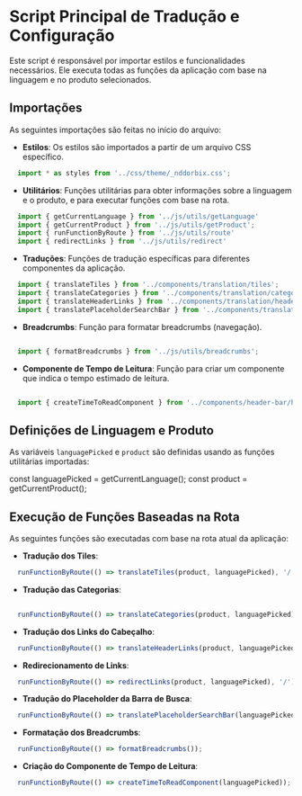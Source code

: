 # Script Principal de Tradução e Configuração

Este script é responsável por importar estilos e funcionalidades necessários. Ele executa todas as funções da aplicação com base na linguagem e no produto selecionados.

## Importações

As seguintes importações são feitas no início do arquivo:

- **Estilos**: Os estilos são importados a partir de um arquivo CSS específico.
```javascript
  import * as styles from '../css/theme/_nddorbix.css';
```

- **Utilitários**: Funções utilitárias para obter informações sobre a linguagem e o produto, e para executar funções com base na rota.
```javascript
  import { getCurrentLanguage } from '../js/utils/getLanguage'
  import { getCurrentProduct } from '../js/utils/getProduct';
  import { runFunctionByRoute } from '../js/utils/route'
  import { redirectLinks } from '../js/utils/redirect'
```
- **Traduções**: Funções de tradução específicas para diferentes componentes da aplicação.
```javascript
  import { translateTiles } from '../components/translation/tiles';
  import { translateCategories } from '../components/translation/categories';
  import { translateHeaderLinks } from '../components/translation/headerLinks';
  import { translatePlaceholderSearchBar } from '../components/translation/placeholder';
```

- **Breadcrumbs**: Função para formatar breadcrumbs (navegação).
```javascript

  import { formatBreadcrumbs } from '../js/utils/breadcrumbs';
```

- **Componente de Tempo de Leitura**: Função para criar um componente que indica o tempo estimado de leitura.
```javascript

  import { createTimeToReadComponent } from '../components/header-bar/header-bar';
```

## Definições de Linguagem e Produto

As variáveis `languagePicked` e `product` são definidas usando as funções utilitárias importadas:

const languagePicked = getCurrentLanguage();
const product = getCurrentProduct();

## Execução de Funções Baseadas na Rota

As seguintes funções são executadas com base na rota atual da aplicação:

- **Tradução dos Tiles**:
```javascript
  runFunctionByRoute(() => translateTiles(product, languagePicked), '/');
```
- **Tradução das Categorias**:
```javascript
  
  runFunctionByRoute(() => translateCategories(product, languagePicked), '/');
```

- **Tradução dos Links do Cabeçalho**:
```javascript
  runFunctionByRoute(() => translateHeaderLinks(product, languagePicked));
```

- **Redirecionamento de Links**:
```javascript
  runFunctionByRoute(() => redirectLinks(product, languagePicked), '/');
```

- **Tradução do Placeholder da Barra de Busca**:
```javascript
  runFunctionByRoute(() => translatePlaceholderSearchBar(languagePicked));
```

- **Formatação dos Breadcrumbs**:
```javascript
  runFunctionByRoute(() => formatBreadcrumbs());
```

- **Criação do Componente de Tempo de Leitura**:
```javascript
  runFunctionByRoute(() => createTimeToReadComponent(languagePicked));
```